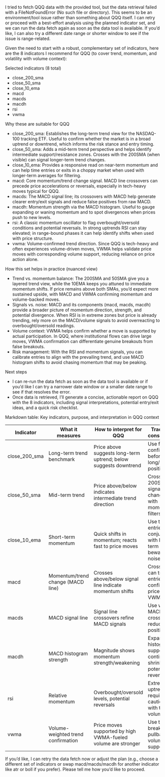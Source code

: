 I tried to fetch QQQ data with the provided tool, but the data retrieval failed with a FileNotFoundError (No such file or directory). This seems to be an environment/tool issue rather than something about QQQ itself. I can retry or proceed with a best-effort analysis using the planned indicator set, and we can run the data fetch again as soon as the data tool is available. If you’d like, I can also try a different date range or shorter window to see if the issue is range-related.

Given the need to start with a robust, complementary set of indicators, here are the 8 indicators I recommend for QQQ (to cover trend, momentum, and volatility with volume context):

Selected indicators (8 total)
- close_200_sma
- close_50_sma
- close_10_ema
- macd
- macds
- macdh
- rsi
- vwma

Why these are suitable for QQQ
- close_200_sma: Establishes the long-term trend view for the NASDAQ-100 tracking ETF. Useful to confirm whether the market is in a broad uptrend or downtrend, which informs the risk stance and entry timing.
- close_50_sma: Adds a mid-term trend perspective and helps identify intermediate support/resistance zones. Crosses with the 200SMA (when visible) can signal longer-term trend changes.
- close_10_ema: Provides a responsive read on near-term momentum and can help time entries or exits in a choppy market when used with longer-term averages for filtering.
- macd: Core momentum/trend change signal. MACD line crossovers can precede price accelerations or reversals, especially in tech-heavy moves typical for QQQ.
- macds: The MACD signal line; its crossovers with MACD help generate clearer entry/exit signals and reduce false positives from raw MACD.
- macdh: Momentum strength via the MACD histogram. Useful to gauge expanding or waning momentum and to spot divergences when prices push to new levels.
- rsi: A classic momentum oscillator to flag overbought/oversold conditions and potential reversals. In strong uptrends RSI can stay elevated; in range-bound phases it can help identify shifts when used with price structure.
- vwma: Volume-confirmed trend direction. Since QQQ is tech-heavy and often experiences volume-driven moves, VWMA helps validate price moves with corresponding volume support, reducing reliance on price action alone.

How this set helps in practice (nuanced view)
- Trend vs. momentum balance: The 200SMA and 50SMA give you a layered trend view, while the 10EMA keeps you attuned to immediate momentum shifts. If price remains above both SMAs, you’d expect more sustained upside, with MACD and VWMA confirming momentum and volume-backed moves.
- Signals vs. noise: MACD and its components (macd, macds, macdh) provide a broader picture of momentum direction, strength, and potential divergence. When RSI is in extreme zones but price is already trending, rely more on the MACD/volume signals to avoid overreacting to overbought/oversold readings.
- Volume context: VWMA helps confirm whether a move is supported by actual participation. In QQQ, where institutional flows can drive large moves, VWMA confirmation can differentiate genuine breakouts from false breakouts.
- Risk management: With the RSI and momentum signals, you can calibrate entries to align with the prevailing trend, and use MACD histogram shifts to avoid chasing momentum that may be peaking.

Next steps
- I can re-run the data fetch as soon as the data tool is available or if you’d like I can try a narrower date window or a smaller date range to see if that resolves the error.
- Once data is retrieved, I’ll generate a concise, actionable report on QQQ with the 8 indicators, including signal interpretations, potential entry/exit ideas, and a quick risk checklist.

Markdown table: Key indicators, purpose, and interpretation in QQQ context

| Indicator | What it measures | How to interpret for QQQ | Trade signal considerations |
|---|---|---|---|
| close_200_sma | Long-term trend benchmark | Price above suggests long-term uptrend; below suggests downtrend | Use for trend confirmation before taking long/short positions |
| close_50_sma | Mid-term trend | Price above/below indicates intermediate trend direction | Cross with 200SMA can signal trend changes; use with momentum filters |
| close_10_ema | Short-term momentum | Quick shifts in momentum; reacts fast to price moves | Use to time entries in conjunction with longer-term signals; beware of noise |
| macd | Momentum/trend change (MACD line) | Crosses above/below signal line indicate momentum shifts | Crossovers can trigger entries/exits; confirm with price level and VWMA |
| macds | MACD signal line | Signal line crossovers refine MACD signals | Use with MACD crossovers to reduce false positives |
| macdh | MACD histogram strength | Magnitude shows momentum strength/weakening | Expanding histogram supports continuation; shrinking hints potential reversal |
| rsi | Relative momentum | Overbought/oversold levels, potential reversals | Extreme RSI in uptrends requires caution; verify with trend and volume |
| vwma | Volume-weighted trend confirmation | Price moves supported by high VWMA-fueled volume are stronger | Use to validate breakouts or pullbacks with volume support |

If you’d like, I can retry the data fetch now or adjust the plan (e.g., choose a different set of indicators or swap macd/macds/macdh for another indicator like atr or boll if you prefer). Please tell me how you’d like to proceed.